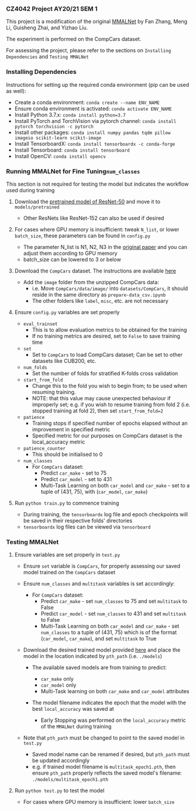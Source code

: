 ### CZ4042 Project AY20/21 SEM 1
This project is a modification of the original [MMALNet](https://arxiv.org/abs/2003.09150) by Fan Zhang, Meng Li, Guisheng Zhai, and Yizhao Liu.

The experiment is performed on the CompCars dataset.

For assessing the project, please refer to the sections on `Installing Dependencies` and `Testing MMALNet`

### Installing Dependencies
Instructions for setting up the required conda environment (pip can be used as well):
- Create a conda environment: `conda create --name ENV_NAME`
- Ensure conda environment is activated: `conda activate ENV_NAME`
- Install Python 3.7.x: `conda install python=3.7`
- Install PyTorch and TorchVision via pytorch channel: `conda install pytorch torchvision -c pytorch`
- Install other packages: `conda install numpy pandas tqdm pillow imageio scikit-learn scikit-image`
- Install TensorboardX: `conda install tensorboardx -c conda-forge`
- Install Tensorboard: `conda install tensorboard`
- Install OpenCV: `conda install opencv`

### Running MMALNet for Fine Tuning`num_classes`
This section is not required for testing the model but indicates the workflow used during training
1. Download the [pretrained model of ResNet-50](https://download.pytorch.org/models/resnet50-19c8e357.pth) and move it to `models/pretrained`
	- Other ResNets like ResNet-152 can also be used if desired
	
2. For cases where GPU memory is insufficient: tweak `N_list`, or lower `batch_size`, these parameters can be found in `config.py`
	- The parameter N_list is N1, N2, N3 in the [original paper](https://arxiv.org/pdf/2003.09150v3.pdf) and you can adjust them according to GPU memory
	- batch_size can be lowered to 3 or below
	
3. Download the `CompCars` dataset. The instructions are available [here](http://mmlab.ie.cuhk.edu.hk/datasets/comp_cars/)
	- Add the `image` folder from the unzipped CompCars data: 
		- i.e. Move `CompCars/data/image/` into `datasets/CompCars`, it should reside in the same directory as `prepare-data_csv.ipynb`
		- The other folders like `label`, `misc`, etc. are not necessary
		
4. Ensure `config.py` variables are set properly
	- `eval_trainset`
		- This is to allow evaluation metrics to be obtained for the training
		- If no training metrics are desired, set to `False` to save training time
	- `set`
		- Set to `CompCars` to load CompCars dataset; Can be set to other datasets like CUB200, etc.
	- `num_folds`
		- Set the number of folds for stratified K-folds cross validation
	- `start_from_fold`
		- Change this to the fold you wish to begin from; to be used when resuming training.
		- NOTE: that this value may cause unexpected behaviour if improperly set; e.g. if you wish to resume training from fold 2 (i.e. stopped training at fold 2), then set `start_from_fold=2`
	- `patience`
		- Training stops if specified number of epochs elapsed without an improvement in specified metric
		- Specified metric for our purposes on CompCars dataset is the local_accuracy metric
	- `patience_counter`
		- This should be initialised to 0
	- `num_classes`
		- For `CompCars` dataset:
			- Predict `car_make` - set to 75
			- Predict `car_model` - set to 431
			- Multi-Task Learning on both `car_model` and `car_make` - set to a tuple of (431, 75), with (`car_model`, `car_make`)
	
5. Run `python train.py` to commence training
	- During training, the `tensorboardx` log file and epoch checkpoints will be saved in their respective folds' directories
	- `tensorboardx` log files can be viewed via `tensorboard`

### Testing MMALNet
1. Ensure variables are set properly in `test.py`
	- Ensure `set` variable is `CompCars`, for properly assessing our saved model trained on the `CompCars` dataset
	
	- Ensure `num_classes` and `multitask` variables is set accordingly:
		- For `CompCars` dataset:
			- Predict `car_make` - set `num_classes` to 75 and set `multitask` to False
			- Predict `car_model` - set `num_classes` to 431 and set `multitask` to False
			- Multi-Task Learning on both `car_model` and `car_make` - set `num_classes` to a tuple of (431, 75) which is of the format (`car_model`, `car_make`), and set `multitask` to True
			
	- Download the desired trained model provided [here]() and place the model in the location indicated by `pth_path` (i.e. `./models`)
		- The available saved models are from training to predict:
			- `car_make` only
			- `car_model` only
			- Multi-Task learning on both `car_make` and `car_model` attributes
			
		- The model filename indicates the epoch that the model with the best `local_accuracy` was saved at
			- Early Stopping was performed on the `local_accuracy` metric of the `MMALNet` during training
			
	- Note that `pth_path` must be changed to point to the saved model in `test.py`
		- Saved model name can be renamed if desired, but `pth_path` must be updated accordingly
		- e.g. if trained model filename is `multitask_epoch1.pth`, then ensure `pth_path` properly reflects the saved model's filename: `./models/multitask_epoch1.pth`
		
2. Run `python test.py` to test the model
	- For cases where GPU memory is insufficient: lower `batch_size`